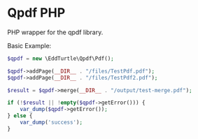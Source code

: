 # Qpdf PHP

PHP wrapper for the qpdf library.

Basic Example:

```php
$qpdf = new \EddTurtle\Qpdf\Pdf();

$qpdf->addPage(__DIR__ . "/files/TestPdf.pdf");
$qpdf->addPage(__DIR__ . "/files/TestPdf2.pdf");

$result = $qpdf->merge(__DIR__ . "/output/test-merge.pdf");

if (!$result || !empty($qpdf->getError())) {
    var_dump($qpdf->getError());
} else {
    var_dump('success');
}
```